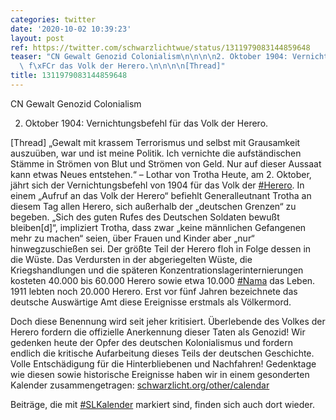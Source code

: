 ```yaml
---
categories: twitter
date: '2020-10-02 10:39:23'
layout: post
ref: https://twitter.com/schwarzlichtwue/status/1311979083144859648
teaser: "CN Gewalt Genozid Colonialism\n\n\n\n2. Oktober 1904: Vernichtungsbefehl\
  \ f\xFCr das Volk der Herero.\n\n\n\n[Thread]"
title: 1311979083144859648
---
```

CN Gewalt Genozid Colonialism



2. Oktober 1904: Vernichtungsbefehl für das Volk der Herero.



[Thread]
„Gewalt mit krassem Terrorismus und selbst mit Grausamkeit auszuüben, war und ist meine Politik. Ich vernichte die aufständischen Stämme in Strömen von Blut und Strömen von Geld. Nur auf dieser Aussaat kann etwas Neues entstehen.“ – Lothar von Trotha
Heute, am 2. Oktober, jährt sich der Vernichtungsbefehl von 1904 für das Volk der [#Herero](/t/herero). In einem „Aufruf an das Volk der Herero“ befiehlt Generalleutnant Trotha an diesem Tag allen Herero, sich außerhalb der „deutschen Grenzen“ zu begeben.
„Sich des guten Rufes des Deutschen Soldaten bewußt bleiben[d]“, impliziert Trotha, dass zwar „keine männlichen Gefangenen mehr zu machen“ seien, über Frauen und Kinder aber „nur“ hinwegzuschießen sei. Der größte Teil der Herero floh in Folge dessen in die Wüste.
Das Verdursten in der abgeriegelten Wüste, die Kriegshandlungen und die späteren Konzentrationslagerinternierungen kosteten 40.000 bis 60.000 Herero sowie etwa 10.000 [#Nama](/t/nama) das Leben. 1911 lebten noch 20.000 Herero.
Erst vor fünf Jahren bezeichnete das deutsche Auswärtige Amt diese Ereignisse erstmals als Völkermord.

Doch diese Benennung wird seit jeher kritisiert. Überlebende des Volkes der Herero fordern die offizielle Anerkennung dieser Taten als Genozid!
Wir gedenken heute der Opfer des deutschen Kolonialismus und fordern endlich die kritische Aufarbeitung dieses Teils der deutschen Geschichte. Volle Entschädigung für die Hinterbliebenen und Nachfahren!
Gedenktage wie diesen sowie historische Ereignisse haben wir in einem gesonderten Kalender zusammengetragen: [schwarzlicht.org/other/calendar](https://schwarzlicht.org/other/calendar)



Beiträge, die mit [#SLKalender](/t/slkalender) markiert sind, finden sich auch dort wieder.